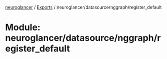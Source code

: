 [neuroglancer](../README.md) / [Exports](../modules.md) / neuroglancer/datasource/nggraph/register\_default

# Module: neuroglancer/datasource/nggraph/register\_default
